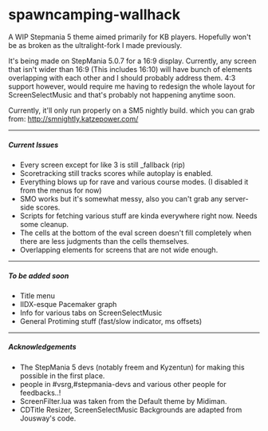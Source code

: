 # spawncamping-wallhack
A WIP Stepmania 5 theme aimed primarily for KB players.
Hopefully won't be as broken as the ultralight-fork I made previously.


It's being made on StepMania 5.0.7 for a 16:9 display. Currently, any screen that isn't wider than 16:9 (This includes 16:10) will have bunch of elements overlapping with each other and I should probably address them. 
4:3 support however, would require me having to redesign the whole layout for ScreenSelectMusic and that's probably not happening anytime soon.

Currently, it'll only run properly on a SM5 nightly build. which you can grab from: http://smnightly.katzepower.com/ 

---
##### Current Issues
* Every screen except for like 3 is still _fallback (rip)
* Scoretracking still tracks scores while autoplay is enabled.
* Everything blows up for rave and various course modes. (I disabled it from the menus for now)
* SMO works but it's somewhat messy, also you can't grab any server-side scores.
* Scripts for fetching various stuff are kinda everywhere right now. Needs some cleanup.
* The cells at the bottom of the eval screen doesn't fill completely when there are less judgments than the cells themselves. 
* Overlapping elements for screens that are not wide enough.

---
##### To be added soon 
* Title menu
* IIDX-esque Pacemaker graph
* Info for various tabs on ScreenSelectMusic
* General Protiming stuff (fast/slow indicator, ms offsets)

---
##### Acknowledgements
* The StepMania 5 devs (notably freem and Kyzentun) for making this possible in the first place.
* people in #vsrg,#stepmania-devs and various other people for feedbacks..!
* ScreenFilter.lua was taken from the Default theme by Midiman.
* CDTitle Resizer, ScreenSelectMusic Backgrounds are adapted from Jousway's code.
